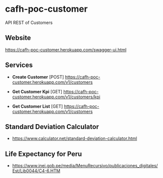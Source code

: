# cafh-poc-customer

API REST of Customers 

## Website

https://cafh-poc-customer.herokuapp.com/swagger-ui.html

## Services

- **Create Customer** 
  [POST] https://cafh-poc-customer.herokuapp.com/v1/customers

- **Get Customer Kpi** 
   [GET] https://cafh-poc-customer.herokuapp.com/v1/customers/kpi

- **Get Customer List** 
   [GET] https://cafh-poc-customer.herokuapp.com/v1/customers

## Standard Deviation Calculator

- https://www.calculator.net/standard-deviation-calculator.html

## Life Expectancy for Peru

- https://www.inei.gob.pe/media/MenuRecursivo/publicaciones_digitales/Est/Lib0044/C4-6.HTM

